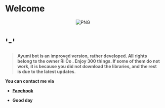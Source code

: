 <h1> Welcome</h1> 

<p align="center">
    <img align="center" alt="PNG" src="https://i.pinimg.com/originals/3a/2b/cd/3a2bcdd2953dc6a711816fda932b4045.gif" />
</p> 
<h1>'-'</h1>

>  **Ayumi bot is an improved version, rather developed. All rights belong to the owner Ŕi Čo . Enjoy 300 things. If some of them do not work, it is because you did not download the libraries, and the rest is due to the latest updates.**



**You can contact me via**

-  **[Facebook](https://www.facebook.com/ricodzz)**

-  **Good day**
